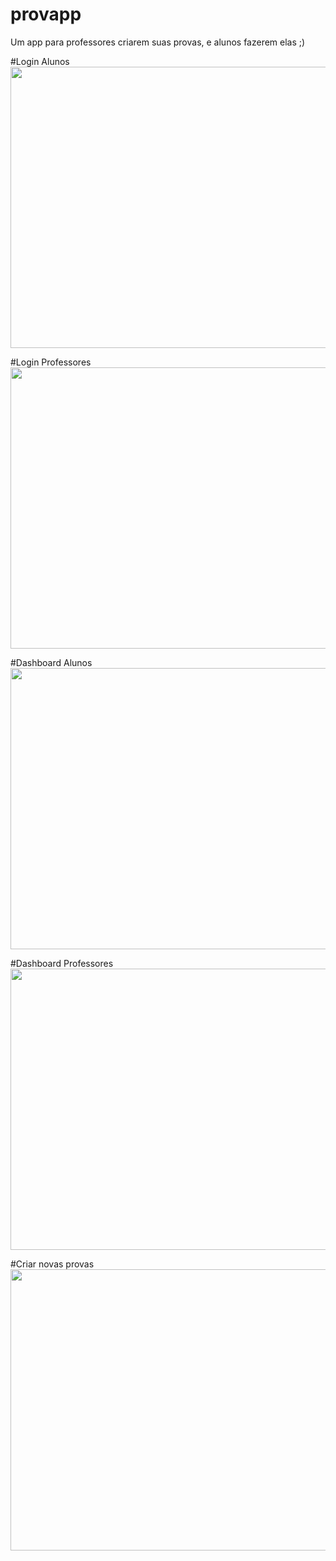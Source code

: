 # provapp
Um app para professores criarem suas provas, e alunos fazerem elas ;)

#Login Alunos
<img src="https://i.imgur.com/L6nJQww.png" width="800" height="450"  />

#Login Professores
<img src="https://i.imgur.com/MjaqCpH.png" width="800" height="450"  />

#Dashboard Alunos
<img src="https://i.imgur.com/mqHDJNh.png" width="800" height="450"  />

#Dashboard Professores
<img src="https://i.imgur.com/B33mEza.png" width="800" height="450"  />

#Criar novas provas
<img src="https://i.imgur.com/V7d9LC1.png" width="800" height="450"  />
